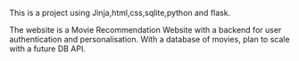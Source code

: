 This is a project using Jinja,html,css,sqlite,python and flask.

The website is a Movie Recommendation Website with a backend for user authentication and personalisation. With a database of movies, plan to scale with a future DB API.
